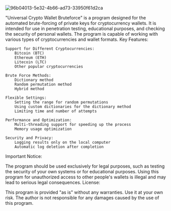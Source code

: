 ![96b04013-5e32-4b66-ad73-33950f61d2ca](https://github.com/user-attachments/assets/4b7096f1-ff5a-4279-85af-a617227091d6)

"Universal Crypto Wallet Bruteforce" is a program designed for the automated brute-forcing of private keys for cryptocurrency wallets. It is intended for use in penetration testing, educational purposes, and checking the security of personal wallets. The program is capable of working with various types of cryptocurrencies and wallet formats.
Key Features:

    Support for Different Cryptocurrencies:
        Bitcoin (BTC)
        Ethereum (ETH)
        Litecoin (LTC)
        Other popular cryptocurrencies

    Brute Force Methods:
        Dictionary method
        Random permutation method
        Hybrid method

    Flexible Settings:
        Setting the range for random permutations
        Using custom dictionaries for the dictionary method
        Limiting time and number of attempts

    Performance and Optimization:
        Multi-threading support for speeding up the process
        Memory usage optimization

    Security and Privacy:
        Logging results only on the local computer
        Automatic log deletion after completion

Important Notice:

The program should be used exclusively for legal purposes, such as testing the security of your own systems or for educational purposes. Using this program for unauthorized access to other people's wallets is illegal and may lead to serious legal consequences.
License:

This program is provided "as is" without any warranties. Use it at your own risk. The author is not responsible for any damages caused by the use of this program.
